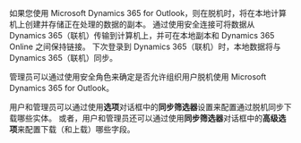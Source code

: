 如果您使用 Microsoft Dynamics 365 for Outlook，则在脱机时，将在本地计算机上创建并存储正在处理的数据的副本。 通过使用安全连接可将数据从 Dynamics 365（联机）传输到计算机上，并可在本地副本和 Dynamics 365 Online 之间保持链接。 下次登录到 Dynamics 365（联机）时，本地数据将与 Dynamics 365（联机）同步。  
  
 管理员可以通过使用安全角色来确定是否允许组织用户脱机使用 Microsoft Dynamics 365 for Outlook。  
  
 用户和管理员可以通过使用**选项**对话框中的**同步筛选器**设置来配置通过脱机同步下载哪些实体。 或者，用户和管理员还可以通过使用**同步筛选器**对话框中的**高级选项**来配置下载（和上载）哪些字段。